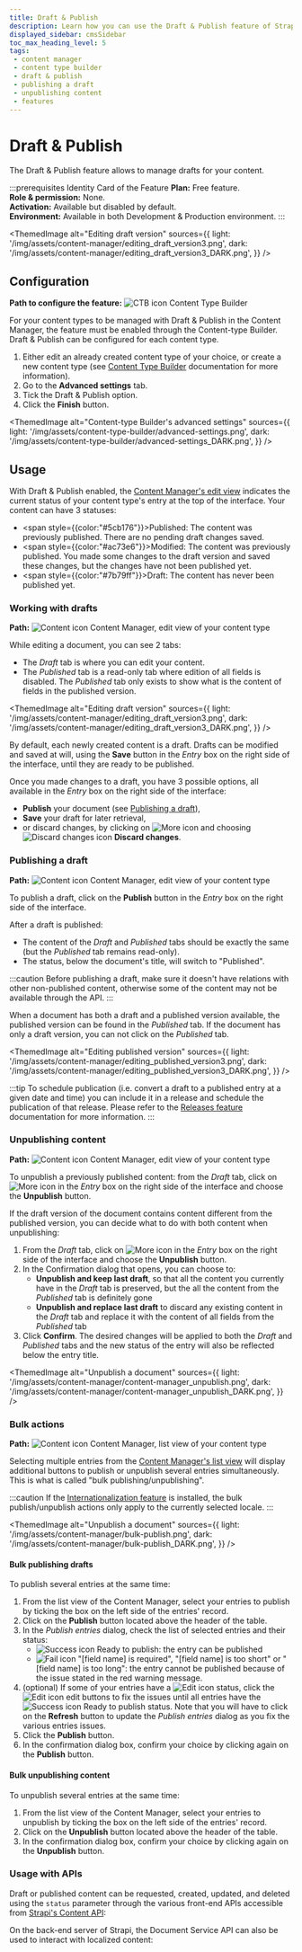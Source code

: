 ```yaml
---
title: Draft & Publish
description: Learn how you can use the Draft & Publish feature of Strapi 5 to manage drafts for content.
displayed_sidebar: cmsSidebar
toc_max_heading_level: 5
tags:
 - content manager
 - content type builder
 - draft & publish
 - publishing a draft
 - unpublishing content
 - features
---
```


# Draft & Publish

The Draft & Publish feature allows to manage drafts for your content.

:::prerequisites Identity Card of the Feature
<Icon name="credit-card"/> **Plan:** Free feature. <br/>
<Icon name="user"/> **Role & permission:** None. <br/>
<Icon name="toggle-left"/> **Activation:** Available but disabled by default. <br/>
<Icon name="laptop"/> **Environment:** Available in both Development & Production environment.
:::

<ThemedImage
  alt="Editing draft version"
  sources={{
    light: '/img/assets/content-manager/editing_draft_version3.png',
    dark: '/img/assets/content-manager/editing_draft_version3_DARK.png',
  }}
/>

## Configuration

**Path to configure the feature:** ![CTB icon](/img/assets/icons/v5/Layout.svg) Content Type Builder

For your content types to be managed with Draft & Publish in the Content Manager, the feature must be enabled through the Content-type Builder. Draft & Publish can be configured for each content type.

1. Either edit an already created content type of your choice, or create a new content type (see [Content Type Builder](/user-docs/features/content-type-builder) documentation for more information).
2. Go to the **Advanced settings** tab.
3. Tick the Draft & Publish option.
4. Click the **Finish** button.

<ThemedImage
  alt="Content-type Builder's advanced settings"
  sources={{
    light: '/img/assets/content-type-builder/advanced-settings.png',
    dark: '/img/assets/content-type-builder/advanced-settings_DARK.png',
  }}
/>

## Usage

With Draft & Publish enabled, the [Content Manager's edit view](/user-docs/features/content-manager#overview) indicates the current status of your content type's entry at the top of the interface. Your content can have 3 statuses:

- <span style={{color:"#5cb176"}}>Published</span>: The content was previously published. There are no pending draft changes saved.
- <span style={{color:"#ac73e6"}}>Modified</span>: The content was previously published. You made some changes to the draft version and saved these changes, but the changes have not been published yet.
- <span style={{color:"#7b79ff"}}>Draft</span>: The content has never been published yet.

### Working with drafts

**Path:** ![Content icon](/img/assets/icons/v5/Feather.svg) Content Manager, edit view of your content type

While editing a document, you can see 2 tabs:

- The _Draft_ tab is where you can edit your content.
- The _Published_ tab is a read-only tab where edition of all fields is disabled. The _Published_ tab only exists to show what is the content of fields in the published version.

<ThemedImage
  alt="Editing draft version"
  sources={{
    light: '/img/assets/content-manager/editing_draft_version3.png',
    dark: '/img/assets/content-manager/editing_draft_version3_DARK.png',
  }}
/>

By default, each newly created content is a draft. Drafts can be modified and saved at will, using the **Save** button in the _Entry_ box on the right side of the interface, until they are ready to be published.

Once you made changes to a draft, you have 3 possible options, all available in the _Entry_ box on the right side of the interface:
- **Publish** your document (see [Publishing a draft](#publishing-a-draft)),
- **Save** your draft for later retrieval,
- or discard changes, by clicking on ![More icon](/img/assets/icons/v5/More.svg) and choosing ![Discard changes icon](/img/assets/icons/v5/CrossCircle.svg) **Discard changes**.

### Publishing a draft

**Path:** ![Content icon](/img/assets/icons/v5/Feather.svg) Content Manager, edit view of your content type

To publish a draft, click on the **Publish** button in the _Entry_ box on the right side of the interface.

After a draft is published:

- The content of the _Draft_ and _Published_ tabs should be exactly the same (but the _Published_ tab remains read-only).
- The status, below the document's title, will switch to "Published".

:::caution
Before publishing a draft, make sure it doesn't have relations with other non-published content, otherwise some of the content may not be available through the API.
:::

When a document has both a draft and a published version available, the published version can be found in the _Published_ tab. If the document has only a draft version, you can not click on the _Published_ tab.

<ThemedImage
  alt="Editing published version"
  sources={{
    light: '/img/assets/content-manager/editing_published_version3.png',
    dark: '/img/assets/content-manager/editing_published_version3_DARK.png',
  }}
/>

:::tip
To schedule publication (i.e. convert a draft to a published entry at a given date and time) you can include it in a release and schedule the publication of that release. Please refer to the [Releases feature](/user-docs/features/releases) documentation for more information.
:::

### Unpublishing content

**Path:** ![Content icon](/img/assets/icons/v5/Feather.svg) Content Manager, edit view of your content type

To unpublish a previously published content: from the _Draft_ tab, click on ![More icon](/img/assets/icons/v5/More.svg) in the _Entry_ box on the right side of the interface and choose the **Unpublish** button.

If the draft version of the document contains content different from the published version, you can decide what to do with both content when unpublishing:

1. From the _Draft_ tab, click on ![More icon](/img/assets/icons/v5/More.svg) in the _Entry_ box on the right side of the interface and choose the **Unpublish** button.
2. In the Confirmation dialog that opens, you can choose to:
    - **Unpublish and keep last draft**, so that all the content you currently have in the _Draft_ tab is preserved, but the all the content from the _Published_ tab is definitely gone
    - **Unpublish and replace last draft** to discard any existing content in the _Draft_ tab and replace it with the content of all fields from the _Published_ tab
3. Click **Confirm**. The desired changes will be applied to both the _Draft_ and _Published_ tabs and the new status of the entry will also be reflected below the entry title.

<ThemedImage
  alt="Unpublish a document"
  sources={{
    light: '/img/assets/content-manager/content-manager_unpublish.png',
    dark: '/img/assets/content-manager/content-manager_unpublish_DARK.png',
  }}
/>

### Bulk actions

**Path:** ![Content icon](/img/assets/icons/v5/Feather.svg) Content Manager, list view of your content type

Selecting multiple entries from the [Content Manager's list view](/user-docs/features/content-manager#overview) will display additional buttons to publish or unpublish several entries simultaneously. This is what is called "bulk publishing/unpublishing".

:::caution
If the [Internationalization feature](/user-docs/features/internationalization) is installed, the bulk publish/unpublish actions only apply to the currently selected locale.
:::

<ThemedImage
  alt="Unpublish a document"
  sources={{
    light: '/img/assets/content-manager/bulk-publish.png',
    dark: '/img/assets/content-manager/bulk-publish_DARK.png',
  }}
/>

#### Bulk publishing drafts

To publish several entries at the same time:

1. From the list view of the Content Manager, select your entries to publish by ticking the box on the left side of the entries' record.
2. Click on the **Publish** button located above the header of the table.
3. In the _Publish entries_ dialog, check the list of selected entries and their status:
   - ![Success icon](/img/assets/icons/v5/CheckCircle.svg) Ready to publish: the entry can be published
   - ![Fail icon](/img/assets/icons/v5/CrossCircle2.svg) "[field name] is required", "[field name] is too short" or "[field name] is too long": the entry cannot be published because of the issue stated in the red warning message.
4. (optional) If some of your entries have a ![Edit icon](/img/assets/icons/v5/CrossCircle2.svg) status, click the ![Edit icon](/img/assets/icons/v5/Pencil.svg) edit buttons to fix the issues until all entries have the ![Success icon](/img/assets/icons/v5/CheckCircle.svg) Ready to publish status. Note that you will have to click on the **Refresh** button to update the _Publish entries_ dialog as you fix the various entries issues.
5. Click the **Publish** button.
6. In the confirmation dialog box, confirm your choice by clicking again on the **Publish** button.

#### Bulk unpublishing content

To unpublish several entries at the same time:

1. From the list view of the Content Manager, select your entries to unpublish by ticking the box on the left side of the entries' record.
2. Click on the **Unpublish** button located above the header of the table.
3. In the confirmation dialog box, confirm your choice by clicking again on the **Unpublish** button.

### Usage with APIs

Draft or published content can be requested, created, updated, and deleted using the `status` parameter through the various front-end APIs accessible from [Strapi's Content API](/dev-docs/api/content-api):

<CustomDocCardsWrapper>
<CustomDocCard icon="cube" title="REST API" description="Learn how to use the status parameter with the REST API." link="/dev-docs/api/rest/status"/>
<CustomDocCard icon="cube" title="GraphQL API" description="Learn how to use the status parameter with GraphQL API." link="/dev-docs/api/graphql#status"/>
</CustomDocCardsWrapper>

On the back-end server of Strapi, the Document Service API can also be used to interact with localized content:

<CustomDocCardsWrapper>
<CustomDocCard icon="cube" title="Document Service API" description="Learn how to use the status parameter with the Document Service API." link="/dev-docs/api/document-service/status"/>
</CustomDocCardsWrapper>

